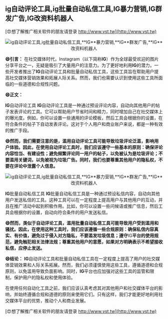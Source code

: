 ## **ig自动评论工具,ig批量自动私信工具,**IG**暴力营销,**IG**群发广告,**IG**改资料机器人**

[😍想了解推广相关软件的朋友请登录 http://www.vst.tw](http://www.vst.tw)

 <center><img src="https://vst.tw/MP4/tuiguang/png/6.png" alt="ig自动评论工具,ig批量自动私信工具,**IG**暴力营销,**IG**群发广告,**IG**改资料机器人"></center>

**😄引言：**
在社交媒体时代，Instagram（以下简称**IG**）作为全球最受欢迎的图片分享平台之一，无疑是吸引了大量用户的注意力。为了更好地利用**IG**的潜力，一些开发者推出了**IG**自动评论工具和批量自动私信工具，这些工具旨在帮助用户提高社交媒体营销效果和拓展人际关系。然而，我们也需要认识到使用这些工具所面临的一些道德和合规性问题。

**😄正文：**

**IG**自动评论工具 **IG**自动评论工具是一种通过预设评论内容，自动向其他用户的帖子发表评论的工具。它可以帮助用户节省时间和精力，同时增加自己在社交媒体上的曝光度。例如，你可以设置一些通用的评论模板，然后工具会根据你的设置，在符合条件的帖子下自动发表评论。这对于个人用户和商业账户来说，都是一种有效的推广手段。

**😄然而，我们需要注意的是，滥用自动评论工具可能导致垃圾评论泛滥，影响用户体验。因此，在使用自动评论工具时，我们应该遵守一些基本的原则：确保评论内容恰当、有建设性；避免频繁评论同一用户的帖子，以免被认为是垃圾评论；不要滥用关键词，以免被视为垃圾广告。同时，我们也要尊重其他用户的隐私权，不要在评论中泄露个人信息。**

 <center><img src="https://vst.tw/MP4/tuiguang/png/2.png" alt="ig自动评论工具,ig批量自动私信工具,**IG**暴力营销,**IG**群发广告,**IG**改资料机器人"></center>

**IG**批量自动私信工具 **IG**批量自动私信工具是一种通过预设私信内容，自动向其他用户发送私信的工具。这种工具可以在一定程度上提高用户与其他用户的互动，并且在推广活动中起到积极作用。比如，你可以设置一些问候语或推广信息，然后工具会根据你的设置，自动向符合条件的用户发送私信。

**😄然而，类似于自动评论工具，滥用批量自动私信工具可能导致用户受到滥用和骚扰。因此，在使用这种工具时，我们应该遵循一些合规原则：确保私信内容真实、有价值，避免过于侵入对方隐私，不要滥发垃圾信息；遵守**IG**平台的使用规范，避免触犯相关法律法规；尊重其他用户的意愿，如果对方明确表示不希望接收私信，应停止发送。**

**😄结论：**
**IG**自动评论工具和批量自动私信工具在一定程度上提高了用户的社交媒体营销效果和人际关系拓展。然而，我们必须谨慎使用这些工具，遵循道德和合规原则，以免滥用导致负面影响。同时，**IG**平台也应加强对这些工具的监管和限制，保护用户的隐私权和使用体验。

在使用任何自动化工具之前，我们应该认真考虑其对其他用户和社交媒体平台的影响，并始终遵循合规和道德的原则来使用它们。只有这样，我们才能更好地利用社交媒体平台的优势，推动个人和商业发展。

[😍想了解推广相关软件的朋友请登录 http://www.vst.tw](http://www.vst.tw)



